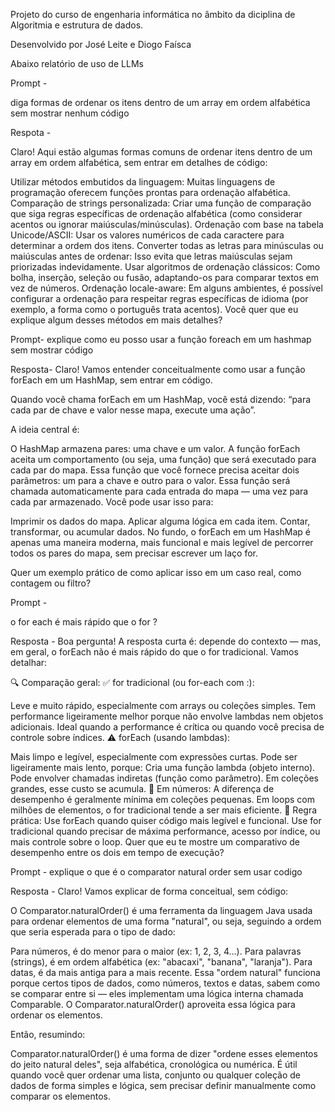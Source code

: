 Projeto do curso de engenharia informática no âmbito da diciplina de Algoritmia e estrutura de dados.

Desenvolvido por José Leite e Diogo Faísca

Abaixo relatório de uso de LLMs




Prompt -

diga formas de ordenar os itens dentro de um array em ordem alfabética sem mostrar nenhum código

Respota - 

Claro! Aqui estão algumas formas comuns de ordenar itens dentro de um array em ordem alfabética, sem entrar em detalhes de código:

Utilizar métodos embutidos da linguagem: Muitas linguagens de programação oferecem funções prontas para ordenação alfabética.
Comparação de strings personalizada: Criar uma função de comparação que siga regras específicas de ordenação alfabética (como considerar acentos ou ignorar maiúsculas/minúsculas).
Ordenação com base na tabela Unicode/ASCII: Usar os valores numéricos de cada caractere para determinar a ordem dos itens.
Converter todas as letras para minúsculas ou maiúsculas antes de ordenar: Isso evita que letras maiúsculas sejam priorizadas indevidamente.
Usar algoritmos de ordenação clássicos: Como bolha, inserção, seleção ou fusão, adaptando-os para comparar textos em vez de números.
Ordenação locale-aware: Em alguns ambientes, é possível configurar a ordenação para respeitar regras específicas de idioma (por exemplo, a forma como o português trata acentos).
Você quer que eu explique algum desses métodos em mais detalhes?

Prompt-
explique como eu posso usar a função foreach em um hashmap sem mostrar código

Resposta-
Claro! Vamos entender conceitualmente como usar a função forEach em um HashMap, sem entrar em código.

Quando você chama forEach em um HashMap, você está dizendo: “para cada par de chave e valor nesse mapa, execute uma ação”.

A ideia central é:

O HashMap armazena pares: uma chave e um valor.
A função forEach aceita um comportamento (ou seja, uma função) que será executado para cada par do mapa.
Essa função que você fornece precisa aceitar dois parâmetros: um para a chave e outro para o valor.
Essa função será chamada automaticamente para cada entrada do mapa — uma vez para cada par armazenado.
Você pode usar isso para:

Imprimir os dados do mapa.
Aplicar alguma lógica em cada item.
Contar, transformar, ou acumular dados.
No fundo, o forEach em um HashMap é apenas uma maneira moderna, mais funcional e mais legível de percorrer todos os pares do mapa, sem precisar escrever um laço for.

Quer um exemplo prático de como aplicar isso em um caso real, como contagem ou filtro?

Prompt -

o for each é mais rápido que o for ?

Resposta -
Boa pergunta! A resposta curta é: depende do contexto — mas, em geral, o forEach não é mais rápido do que o for tradicional. Vamos detalhar:

🔍 Comparação geral:
✅ for tradicional (ou for-each com :):

Leve e muito rápido, especialmente com arrays ou coleções simples.
Tem performance ligeiramente melhor porque não envolve lambdas nem objetos adicionais.
Ideal quando a performance é crítica ou quando você precisa de controle sobre índices.
⚠️ forEach (usando lambdas):

Mais limpo e legível, especialmente com expressões curtas.
Pode ser ligeiramente mais lento, porque:
Cria uma função lambda (objeto interno).
Pode envolver chamadas indiretas (função como parâmetro).
Em coleções grandes, esse custo se acumula.
🧪 Em números:
A diferença de desempenho é geralmente mínima em coleções pequenas.
Em loops com milhões de elementos, o for tradicional tende a ser mais eficiente.
🧠 Regra prática:
Use forEach quando quiser código mais legível e funcional.
Use for tradicional quando precisar de máxima performance, acesso por índice, ou mais controle sobre o loop.
Quer que eu te mostre um comparativo de desempenho entre os dois em tempo de execução?

Prompt -
explique o que é o comparator natural order sem usar codigo

Resposta -
Claro! Vamos explicar de forma conceitual, sem código:

O Comparator.naturalOrder() é uma ferramenta da linguagem Java usada para ordenar elementos de uma forma "natural", ou seja, seguindo a ordem que seria esperada para o tipo de dado:

Para números, é do menor para o maior (ex: 1, 2, 3, 4...).
Para palavras (strings), é em ordem alfabética (ex: "abacaxi", "banana", "laranja").
Para datas, é da mais antiga para a mais recente.
Essa "ordem natural" funciona porque certos tipos de dados, como números, textos e datas, sabem como se comparar entre si — eles implementam uma lógica interna chamada Comparable. O Comparator.naturalOrder() aproveita essa lógica para ordenar os elementos.

Então, resumindo:

Comparator.naturalOrder() é uma forma de dizer "ordene esses elementos do jeito natural deles", seja alfabética, cronológica ou numérica.
É útil quando você quer ordenar uma lista, conjunto ou qualquer coleção de dados de forma simples e lógica, sem precisar definir manualmente como comparar os elementos.